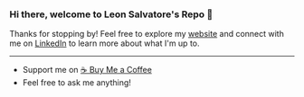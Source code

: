 ### Hi there, welcome to Leon Salvatore's Repo 👋

Thanks for stopping by!
 Feel free to explore my [website](https://www.leon-salvatore.com) and connect with me on [LinkedIn](https://www.linkedin.com/in/elione-léon-silves-fernandes-58561697/) to learn more about what I'm up to. 
 
---
- Support me on  [☕️ Buy Me a Coffee](https://buymeacoffee.com/leonsalvatore)
- Feel free to ask me anything!
